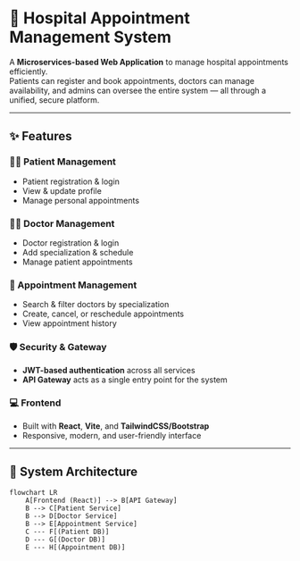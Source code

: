 # 🏥 Hospital Appointment Management System

A **Microservices-based Web Application** to manage hospital appointments efficiently.  
Patients can register and book appointments, doctors can manage availability, and admins can oversee the entire system — all through a unified, secure platform.

---

## ✨ Features

### 👩‍⚕️ Patient Management
- Patient registration & login  
- View & update profile  
- Manage personal appointments  

### 🧑‍⚕️ Doctor Management
- Doctor registration & login  
- Add specialization & schedule  
- Manage patient appointments  

### 📅 Appointment Management
- Search & filter doctors by specialization  
- Create, cancel, or reschedule appointments  
- View appointment history  

### 🛡️ Security & Gateway
- **JWT-based authentication** across all services  
- **API Gateway** acts as a single entry point for the system  

### 💻 Frontend
- Built with **React**, **Vite**, and **TailwindCSS/Bootstrap**  
- Responsive, modern, and user-friendly interface  

---

## 🧱 System Architecture

```mermaid
flowchart LR
    A[Frontend (React)] --> B[API Gateway]
    B --> C[Patient Service]
    B --> D[Doctor Service]
    B --> E[Appointment Service]
    C --- F[(Patient DB)]
    D --- G[(Doctor DB)]
    E --- H[(Appointment DB)]
